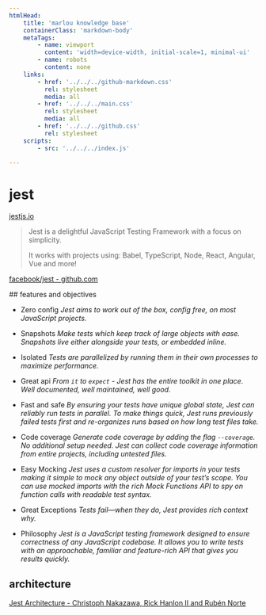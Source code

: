 ```yaml
---
htmlHead:
    title: 'marlou knowledge base'
    containerClass: 'markdown-body'
    metaTags:
        - name: viewport
          content: 'width=device-width, initial-scale=1, minimal-ui'
        - name: robots
          content: none
    links:
        - href: '../../../github-markdown.css'
          rel: stylesheet
          media: all
        - href: '../../../main.css'
          rel: stylesheet
          media: all
        - href: '../../../github.css'
          rel: stylesheet
    scripts:
        - src: '../../../index.js'

---
```


# jest

[jestjs.io](https://jestjs.io/en/)

> Jest is a delightful JavaScript Testing Framework with a focus on simplicity.
>
> It works with projects using: Babel, TypeScript, Node, React, Angular, Vue and more!

[facebook/jest - github.com](https://github.com/facebook/jest)

## features and objectives

- Zero config *Jest aims to work out of the box, config free, on most JavaScript projects.*
- Snapshots *Make tests which keep track of large objects with ease. Snapshots live either alongside your tests, or embedded inline.*
- Isolated *Tests are parallelized by running them in their own processes to maximize performance.*
- Great api *From `it` to `expect` - Jest has the entire toolkit in one place. Well documented, well maintained, well good.*

- Fast and safe *By ensuring your tests have unique global state, Jest can reliably run tests in parallel. To make things quick, Jest runs previously failed tests first and re-organizes runs based on how long test files take.*
- Code coverage *Generate code coverage by adding the flag `--coverage`. No additional setup needed. Jest can collect code coverage information from entire projects, including untested files.*
- Easy Mocking *Jest uses a custom resolver for imports in your tests making it simple to mock any object outside of your test’s scope. You can use mocked imports with the rich Mock Functions API to spy on function calls with readable test syntax.*
- Great Exceptions *Tests fail—when they do, Jest provides rich context why.*
- Philosophy *Jest is a JavaScript testing framework designed to ensure correctness of any JavaScript codebase. It allows you to write tests with an approachable, familiar and feature-rich API that gives you results quickly.*

## architecture

[Jest Architecture - Christoph Nakazawa, Rick Hanlon II and Rubén Norte](https://www.youtube.com/watch?v=3YDiloj8_d0&feature=emb_title)
